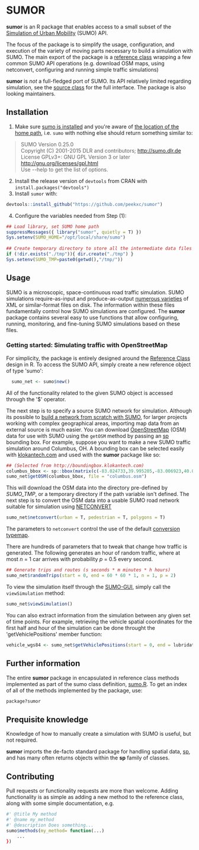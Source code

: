 # SUMOR 
__sumor__ is an R package that enables access to a small subset of the [Simulation of Urban Mobility](http://sumo.dlr.de/wiki/Simulation_of_Urban_MObility_-_Wiki) (SUMO) API.

The focus of the package is to simplify the usage, configuration, and execution of the variety of moving parts necessary to build a simulation with SUMO. The main export of the package is a [reference class](http://adv-r.had.co.nz/R5.html) wrapping a few common SUMO API operations (e.g. download OSM maps, using netconvert, configuring and running simple traffic simulations) 

**sumor** is *not* a full-fledged port of SUMO. Its API relatively limited regarding simulation, see the [source class](https://github.com/peekxc/sumor/blob/main/R/sumo.R) for the full interface. The package is also looking maintainers.

## Installation
1. Make sure [sumo is installed](http://sumo.dlr.de/wiki/Installing) and you're aware of [the location of the home path](http://sumo.dlr.de/wiki/FAQ#Basic_Usage), i.e. `sumo` with nothing else should return something similar to:
> SUMO Version 0.25.0 <br />
> Copyright (C) 2001-2015 DLR and contributors; http://sumo.dlr.de <br />
> License GPLv3+: GNU GPL Version 3 or later <http://gnu.org/licenses/gpl.html> <br />
> Use --help to get the list of options.

2. Install the release version of `devtools` from CRAN with `install.packages("devtools")`
3. Install `sumor` with: 
```R
devtools::install_github("https://github.com/peekxc/sumor")
```

4. Configure the variables needed from Step (1):

```R
## Load library, set SUMO home path 
suppressMessages({ library("sumor", quietly = T) })
Sys.setenv(SUMO_HOME="/opt/local/share/sumo")
  
## Create temporary directory to store all the intermediate data files (optional)
if (!dir.exists("./tmp")){ dir.create("./tmp") }
Sys.setenv(SUMO_TMP=paste0(getwd(),"/tmp/"))
```
## Usage 
SUMO is a microscopic, space-continuous road traffic simulation. SUMO simulations require-as-input and produce-as-output [numerous varieties](http://sumo.dlr.de/wiki/Other/File_Extensions) of XML or similar-format files on disk. The information within these files fundamentally control how SUMO simulations are configured. The __sumor__ package contains several easy to use functions that allow configuring, running, monitoring, and fine-tuning SUMO simulations based on these files. 

### Getting started: Simulating traffic with OpenStreetMap
For simplicity, the package is entirely designed around the [Reference Class](https://stat.ethz.ch/R-manual/R-devel/library/methods/html/refClass.html) design in R. To access the SUMO API, simply create a new reference object of type 'sumo':

```R
  sumo_net <- sumo$new()
```
All of the functionality related to the given SUMO object is accessed through the '$' operator. 

The next step is to specify a source SUMO network for simulation. Although its possible to [build a network from scratch with SUMO](http://sumo.dlr.de/wiki/Networks/Building_Networks_from_own_XML-descriptions), for larger projects working with complex geographical areas, importing map data from an external source is much easier. You can download [OpenStreetMap](https://www.openstreetmap.org/about) (OSM) data for use with SUMO using the `getOSM` method by passing an [sp](https://cran.r-project.org/web/packages/sp/index.html) bounding box. For example, suppose you want to make a new SUMO traffic simulation around Columbus, OH. A bounding box can be selected easily with [klokantech.com](http://boundingbox.klokantech.com) and used with the __sumor__ package like so: 

```R     
## (Selected from http://boundingbox.klokantech.com)
columbus_bbox <- sp::bbox(matrix(c(-83.024733,39.995205,-83.006923,40.005429), ncol=2, byrow = T)) 
sumo_net$getOSM(columbus_bbox, file = "columbus.osm")
```
This will download the OSM data into the directory pre-defined by _SUMO\_TMP_, or a temporary directory if the path variable isn't defined. The next step is to convert the OSM data into a usable SUMO road network suitable for simulation using [NETCONVERT](http://sumo.dlr.de/wiki/NETCONVERT)

```R  
sumo_net$netconvert(urban = T, pedestrian = T, polygons = T)
```
The parameters to `netconvert` control the use of the default [conversion typemap](http://sumo.dlr.de/wiki/Networks/Import/OpenStreetMap#Recommended_Typemaps). 

There are hundreds of parameters that to tweak that change how traffic is generated. The following generates an hour of random traffic, where at most _n_ = 1 car arrives with probability _p_ = 0.5 every second. 

```R
## Generate trips and routes (s seconds * m minutes * h hours)
sumo_net$randomTrips(start = 0, end = 60 * 60 * 1, n = 1, p = 2)
```
To view the simulation itself through the [SUMO-GUI](http://sumo.dlr.de/wiki/SUMO-GUI), simply call the `viewSimulation` method:  

```R
sumo_net$viewSimulation() 
```
You can also extract information from the simulation between any given set of time points. For example, retrieving the vehicle spatial coordinates for the first half and hour of the simulation can be done throught the 'getVehiclePositions' member function: 

```R
vehicle_wgs84 <- sumo_net$getVehiclePositions(start = 0, end = lubridate::dhours(0.5))
```

## Further information
The entire __sumor__ package in encapsulated in reference class methods implemented as part of the sumo class definition, [sumo.R](src/sumo.R). To get an index of all of the methods implemented by the package, use: 

```R
package?sumor
```

## Prequisite knowledge 
Knowledge of how to manually create a simulation with SUMO is useful, but not required. 

__sumor__ imports the de-facto standard package for handling spatial data, [sp](https://cran.r-project.org/web/packages/sp/index.html), and has many often returns objects within the __sp__ family of classes. 

## Contributing 

Pull requests or functionality requests are more than welcome. Adding functionality is as simple as adding a new method to the reference class, along with some simple documentation, e.g. 

```R
#' @title My method 
#' @name my_method
#' @description Does something...
sumo$methods(my_method= function(...)
	...
})
```

